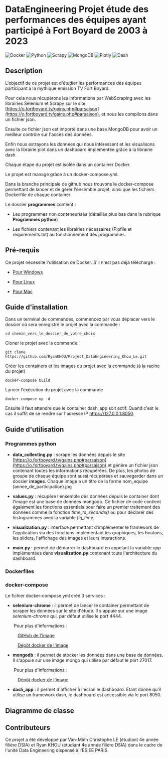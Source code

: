 # DataEngineering Projet étude des performances des équipes ayant participé à Fort Boyard de 2003 à 2023
![Docker](https://img.shields.io/badge/docker-%230db7ed.svg?style=for-the-badge&logo=docker&logoColor=white)
![Python](https://img.shields.io/badge/python-3670A0?style=for-the-badge&logo=python&logoColor=ffdd54)
![Scrapy](https://img.shields.io/badge/Scrapy-%2314D08C.svg?style=for-the-badge&logo=scrapy&logoColor=white)
![MongoDB](https://img.shields.io/badge/MongoDB-4EA94B?style=for-the-badge&logo=mongodb&logoColor=white)
![Plotly](https://img.shields.io/badge/Plotly-239120?style=for-the-badge&logo=plotly&logoColor=white)
![Dash](https://img.shields.io/badge/dash-008DE4?style=for-the-badge&logo=dash&logoColor=white)

## Description
L'objectif de ce projet est d'étudier les performances des équipes participant à la mythique émission TV Fort Boyard. 

Pour cela nous récupérons les informations par WebScraping avec les librairies Selenium et Scrapy sur le site [https://o.fortboyard.tv/gains.php#parsaison](https://o.fortboyard.tv/gains.php#parsaison), et nous les compilons dans un fichier json.  

Ensuite ce fichier json est importé dans une base MongoDB pour avoir un meilleur contrôle sur l'accès des données.

Enfin nous extrayons les données qui nous intéressent et les visualisons avec la librairie plot dans un dashboard implémentée grâce à la librairie dash.

Chaque étape du projet est isolée dans un container Docker.

Le projet est managé grâce à un docker-compose.yml.

Dans la branche principale de github nous trouvons le docker-compose permettant de lancer et de gérer l'ensemble projet, ainsi que les fichiers Dockerfile de chaque container.

Le dossier __programmes__ contient :

* Les programmes non conteneurisés (détaillés plus bas dans la rubrique **Programmes python**)

* Les fichiers contenant les librairies nécessaires (Pipfile et requirements.txt) au fonctionnement des programmes.

## Pré-requis
Ce projet nécessite l'utilisation de Docker. S'il n'est pas déjà téléchargé :

* [Pour Windows](https://docs.docker.com/desktop/install/windows-install/)

* [Pour Linux](https://docs.docker.com/desktop/install/linux-install/)

* [Pour Mac](https://docs.docker.com/desktop/install/mac-install/)


## Guide d'installation
Dans un terminal de commandes, commencez par vous déplacer vers le dossier où sera enregistré le projet avec la commande :

``
cd chemin_vers_le_dossier_de_votre_choix
``

Cloner le projet avec la commande:

``
git clone https://github.com/RyanKHOU/Project_DataEngineering_Khou_Le.git
``

Créer les containers et les images du projet avec la commande (à la racine du projet)

``
docker-compose build 
``

Lancer  l'exécution du projet avec la commande 

``
docker-compose up -d
``

Ensuite il faut attendre que le container dash_app soit actif. Quand c'est le cas il suffit de se rendre sur l'adresse IP https://127.0.0.1:8050.

## Guide d'utilisation

### Programmes python

* __data_collecting.py__ : scrape les données depuis le site [https://o.fortboyard.tv/gains.php#parsaison](https://o.fortboyard.tv/gains.php#parsaison) et génère un fichier json contenant toutes les informations récupérées. De plus, les photos de groupe de chaque équipe sont aussi récupérées et sauvegarder dans un dossier __images__. Chaque image a un titre de la forme nom_equipe (annee_de_participation).jpg

* __values.py__ : récupère l'ensemble des données depuis le container dont l'image est une base de données mongodb. Ce fichier de code contient également les fonctions essentiels pour faire un premier traitement des données comme la fonction *time_to_seconds()* ou pour déclarer des histogrammes avec la variable *fig_time*.

* __visualization.py__ : interface permettant d'implémenter le framework de l'application via des fonctions implémentant les graphiques, les boutons, les sliders, l'affichage des images et leurs interactions.

* __main.py__ : permet de démarrer le dashboard en appelant la variable *app* implémentées dans **visualization.py** contenant toute l'architecture du dashboard.

### Dockerfiles

### docker-compose

Le fichier docker-compose.yml créé 3 services : 

- **selenium-chrome** : il permet de lancer le container permettant de scraper les données sur le site d'étude. Il s'appuie sur une image *selenium-chrome* qui, par défaut utilise le port 4444.

&nbsp;&nbsp;&nbsp;&nbsp;&nbsp;&nbsp;&nbsp;Pour plus d'informations :

&nbsp;&nbsp;&nbsp;&nbsp;&nbsp;&nbsp;&nbsp;&nbsp;&nbsp;&nbsp;[GitHub de l'image](https://github.com/SeleniumHQ/docker-selenium)

&nbsp;&nbsp;&nbsp;&nbsp;&nbsp;&nbsp;&nbsp;&nbsp;&nbsp;&nbsp;[Dépôt docker de l'image](https://hub.docker.com/r/selenium/standalone-chrome)


- **mongodb** : il permet de stocker les données dans une base de données. Il s'appuie sur une image mongo qui utilise par défaut le port 27017.

&nbsp;&nbsp;&nbsp;&nbsp;&nbsp;&nbsp;&nbsp;Pour plus d'informations :

&nbsp;&nbsp;&nbsp;&nbsp;&nbsp;&nbsp;&nbsp;&nbsp;&nbsp;&nbsp;[Dépôt docker de l'image](https://hub.docker.com/_/mongo)


- **dash_app** : il permet d'afficher à l'écran le dashboard. Etant donné qu'il utilise un framework dash, le dashboard est accessible via le port 8050.

## Diagramme de classe 

## Contributeurs

Ce projet a été développé par Van-Minh Christophe LE (étudiant 4e année filière DSIA) et Ryan KHOU (étudiant 4e année filière DSIA) dans le cadre de l'unité Data Engineering dispensé à l'ESIEE PARIS.
